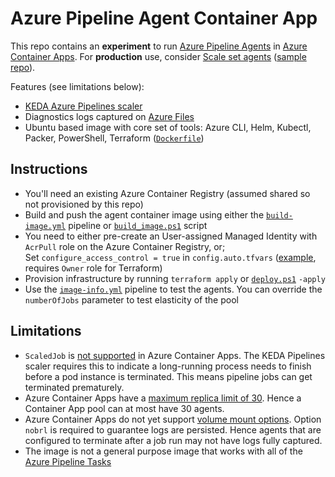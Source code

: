 # Azure Pipeline Agent Container App
This repo contains an __experiment__ to run [Azure Pipeline Agents](https://learn.microsoft.com/azure/devops/pipelines/agents/docker?view=azure-devops) in [Azure Container Apps](https://azure.microsoft.com/products/container-apps). For __production__ use, consider [Scale set agents](https://learn.microsoft.com/en-us/azure/devops/pipelines/agents/scale-set-agents?view=azure-devops) ([sample repo](https://github.com/geekzter/azure-pipeline-agents)).

Features (see limitations below):
- [KEDA Azure Pipelines scaler](https://keda.sh/docs/scalers/azure-pipelines/)
- Diagnostics logs captured on [Azure Files](https://azure.microsoft.com/en-us/products/storage/files/)
- Ubuntu based image with core set of tools: Azure CLI, Helm, Kubectl, Packer, PowerShell, Terraform ([`Dockerfile`](./images/ubuntu/Dockerfile))

## Instructions
- You'll need an existing Azure Container Registry (assumed shared so not provisioned by this repo)
- Build and push the agent container image using either the [`build-image.yml`](./pipelines/build-image.yml) pipeline or [`build_image.ps1`](./scripts/build_image.ps1) script
- You need to either pre-create an User-assigned Managed Identity with `AcrPull` role on the Azure Container Registry, or;   
Set `configure_access_control = true` in `config.auto.tfvars` ([example](./terraform/config.auto.tfvars.example), requires `Owner` role for Terraform)
- Provision infrastructure by running `terraform apply` or [`deploy.ps1`](./scripts/deploy.ps1) `-apply`
- Use the [`image-info.yml`](./pipelines/image-info.yml) pipeline to test the agents. You can override the `numberOfJobs` parameter to test elasticity of the pool

## Limitations
- `ScaledJob` is [not supported](https://github.com/microsoft/azure-container-apps/issues/24) in Azure Container Apps. The KEDA Pipelines scaler requires this to indicate a long-running process needs to finish before a pod instance is terminated. This means pipeline jobs can get terminated prematurely.
- Azure Container Apps have a [maximum replica limit of 30](https://learn.microsoft.com/en-us/azure/container-apps/scale-app). Hence a Container App pool can at most have 30 agents.
- Azure Container Apps do not yet support [volume mount options](https://github.com/microsoft/azure-container-apps/issues/520). Option `nobrl` is required to guarantee logs are persisted. Hence agents that are configured to terminate after a job run may not have logs fully captured.
- The image is not a general purpose image that works with all of the [Azure Pipeline Tasks](https://github.com/microsoft/azure-pipelines-tasks)